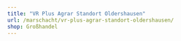 ```yaml
---
title: "VR Plus Agrar Standort Oldershausen"
url: /marschacht/vr-plus-agrar-standort-oldershausen/
shop: Großhandel
---
```

